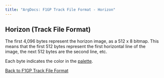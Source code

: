 ```yaml
---
title: "ArgDocs: F1GP Track File Format - Horizon"
---
```


## Horizon (Track File Format)

The first 4,096 bytes represent the horizon image, as a 512 x 8 bitmap.
This means that the first 512 bytes represent the first horizontal line of the image,
the next 512 bytes are the second line, etc.

Each byte indicates the color in the [palette](/argdocs/misc/palette/).

[Back to F1GP Track File Format](/argdocs/file-formats/track/)
